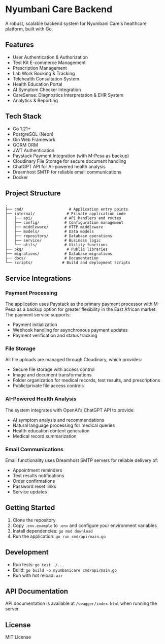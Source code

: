 # Nyumbani Care Backend

A robust, scalable backend system for Nyumbani Care's healthcare platform, built with Go.

## Features

- User Authentication & Authorization
- Test Kit E-commerce Management
- Prescription Management
- Lab Work Booking & Tracking
- Telehealth Consultation System
- Health Education Portal
- AI Symptom Checker Integration
- CareSense: Diagnostics Interpretation & EHR System
- Analytics & Reporting

## Tech Stack

- Go 1.21+
- PostgreSQL (Neon)
- Gin Web Framework
- GORM ORM
- JWT Authentication
- Paystack Payment Integration (with M-Pesa as backup)
- Cloudinary File Storage for secure document handling
- ChatGPT API for AI-powered health analysis
- Dreamhost SMTP for reliable email communications
- Docker

## Project Structure

```
.
├── cmd/                    # Application entry points
├── internal/              # Private application code
│   ├── api/              # API handlers and routes
│   ├── config/           # Configuration management
│   ├── middleware/       # HTTP middleware
│   ├── models/           # Data models
│   ├── repository/       # Database operations
│   ├── service/          # Business logic
│   └── utils/            # Utility functions
├── pkg/                   # Public libraries
├── migrations/           # Database migrations
├── docs/                 # Documentation
└── scripts/             # Build and deployment scripts
```

## Service Integrations

### Payment Processing

The application uses Paystack as the primary payment processor with M-Pesa as a backup option for greater flexibility in the East African market. The payment service supports:

- Payment initialization
- Webhook handling for asynchronous payment updates
- Payment verification and status tracking

### File Storage

All file uploads are managed through Cloudinary, which provides:

- Secure file storage with access control
- Image and document transformations
- Folder organization for medical records, test results, and prescriptions
- Public/private file access controls

### AI-Powered Health Analysis

The system integrates with OpenAI's ChatGPT API to provide:

- AI symptom analysis and recommendations
- Natural language processing for medical queries
- Health education content generation
- Medical record summarization

### Email Communications

Email functionality uses Dreamhost SMTP servers for reliable delivery of:

- Appointment reminders
- Test results notifications
- Order confirmations
- Password reset links
- Service updates

## Getting Started

1. Clone the repository
2. Copy `.env.example` to `.env` and configure your environment variables
3. Install dependencies: `go mod download`
4. Run the application: `go run cmd/api/main.go`

## Development

- Run tests: `go test ./...`
- Build: `go build -o nyumbanicare cmd/api/main.go`
- Run with hot reload: `air`

## API Documentation

API documentation is available at `/swagger/index.html` when running the server.

## License

MIT License
